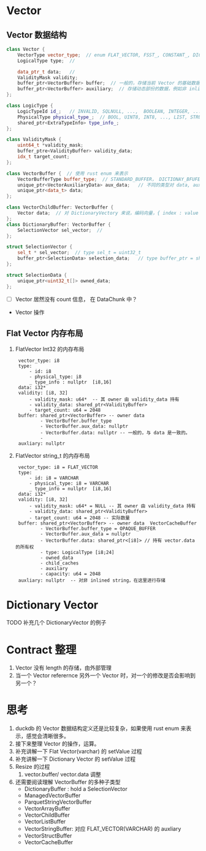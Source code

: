 # Vector

## Vector 数据结构
```cpp
class Vector {
    VectorType vector_type;  // enum FLAT_VECTOR, FSST_, CONSTANT_, DICTIONARY_, SEQUENCE_
    LogicalType type;  //

    data_ptr_t data;   // 
    ValidityMask validity;
    buffer_ptr<VectorBuffer> buffer;  // 一般的，存储当前 Vector 的基础数据
    buffer_ptr<VectorBuffer> auxiliary;  // 存储动态部份的数据，例如非 inlined string, dictionary data etc.
};

class LogicType {
    LogicTypeId id_;   // INVALID, SQLNULL, ...,  BOOLEAN, INTEGER, ... STRUCT, LIST, MAP, ...
    PhysicalType physical_type_;  // BOOL, UINT8, INT8, ..., LIST, STRUCT, ARRAY, ...
    shared_ptr<ExtraTypeInfo> type_info_;
};

class ValidityMask {
    uint64_t *validity_mask;
    buffer_ptre<ValidityBuffer> validity_data;
    idx_t target_count;
};

class VectorBuffer {  // 使用 rust enum 来表示
    VectorBufferType buffer_type;  // STANDARD_BUFFER， DICTIONAY_BFUFER, ....
    unique_ptr<VectorAuxiliaryData> aux_data;   // 不同的类型对 data, aux_data 的理解不同
    unique_ptr<data_t> data;
};

class VectorChildBuffer: VectorBuffer {
    Vector data;  // 对 DictionaryVectory 来说，编码向量，{ index : value }
};
class DictionaryBuffer: VectorBuffer {
    SelectionVector sel_vector;  // 
};

struct SelectionVector {
    sel_t * sel_vector;  // type sel_t = uint32_t
    buffer_ptr<SelectionData> selection_data;   // type buffer_ptr = shared_ptr
};

struct SelectionData {
    unique_ptr<uint32_t[]> owned_data;
};

```

- [ ] Vector 居然没有 count 信息， 在 DataChunk 中？
- Vector 操作
 
## Flat Vector  内存布局
1. FlatVector Int32 的内存布局
   ```
    vector_type: i8
    type: 
        - id: i8
        - physical_type: i8
        _ type_info : nullptr  [i8,16]
    data: i32*  
    validity: [i8, 32] 
        - validity_mask: u64*  -- 其 owner 由 validity_data 持有
        - validity_data: shared_ptr<ValidityBuffer>
        - target_count: u64 = 2048
    buffer: shared_ptr<VectorBuffer> -- owner data
            - VectorBuffer.buffer_type
            - VectorBuffer.aux_data: nullptr
            - VectorBuffer.data: nullptr -- 一般的，与 data 是一致的。
            - 
    auxliary: nullptr
   ```
2. FlatVector string_t 的内存布局
   ```
    vector_type: i8 = FLAT_VECTOR
    type: 
        - id: i8 = VARCHAR 
        - physical_type: i8 = VARCHAR
        _ type_info = nullptr  [i8,16]
    data: i32*  
    validity: [i8, 32] 
        - validity_mask: u64* = NULL -- 其 owner 由 validity_data 持有
        - validity_data: shared_ptr<ValidityBuffer>
        - target_count: u64 = 2048 -- 实际数量
    buffer: shared_ptr<VectorBuffer> -- owner data  VectorCacheBuffer
            - VectorBuffer.buffer_type = OPAQUE_BUFFER
            - VectorBuffer.aux_data = nullptr
            - VectorBuffer.data: shared_ptr<[i8]> // 持有 vector.data 的所有权
            - type: LogicalType [i8;24]
            - owned_data
            - child_caches
            - auxilary
            - capacity: u64 = 2048
    auxliary: nullptr  -- 对非 inlined string，在这里进行存储
   ```   

# Dictionary Vector
TODO 补充几个 DictionaryVector 的例子

# Contract 整理
1. Vector 没有 length 的存储，由外部管理
2. 当一个 Vector referernce 另外一个 Vector 时，对一个的修改是否会影响到另一个？

# 思考
1. duckdb 的 Vector 数据结构定义还是比较复杂，如果使用 rust enum 来表示，感觉会清晰很多。
2. 接下来整理 Vector 的操作，运算。
3. 补充讲解一下 Flat Vector(varchar) 的 setValue 过程
4. 补充讲解一下 Dictionary Vector 的 setValue 过程
5. Resize 的过程
   1. vector.buffer/ vector.data 调整
6. 还需要阅读理解 VectorBuffer 的多种子类型
   - DictionaryBuffer : hold a SelectionVector
   - ManagedVectorBuffer
   - ParquetStringVectorBuffer
   - VectorArrayBuffer
   - VectorChildBuffer
   - VectorListBuffer
   - VectorStringBuffer: 对应 FLAT_VECTOR(VARCHAR) 的 auxliary
   - VectorStructBuffer
   - VectorCacheBuffer